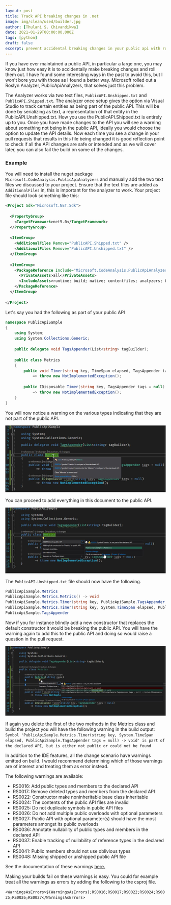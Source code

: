 ```yaml
---
layout: post
title: Track API breaking changes in .net
image: img/clean/used/builder.jpg
author: [Thulani S. Chivandikwa]
date: 2021-01-29T00:00:00.000Z
tags: [python]
draft: false
excerpt: prevent accidental breaking changes in your public api with roslyn
---
```


If you have ever maintained a public API, in particular a large one, you may know just how easy it is to accidentally make breaking changes and roll them out. I have found some interesting ways in the past to avoid this, but I won't bore you with those as I found a better way. Microsoft rolled out a Roslyn Analyzer, PublicApiAnalyzers, that solves just this problem.

The Analyzer works via two text files, `PublicAPI.Unshipped.txt` and `PublicAPI.Shipped.txt`. The analyzer once setup gives the option via Visual Studio to track certain entities as being part of the public API. This will be done by serializing as text, a representation of that entity in the PublicAPI.Unshipped.txt. How you use the PublicAPI.Shipped.txt is entirely up to you. Once you have made changes to the API you will see a warning about something not being in the public API, ideally you would choose the option to update the API details. Now each time you see a change in your pull requests that results in this file being changed it is good reflection point to check if all the API changes are safe or intended and as we will cover later, you can also fail the build on some of the changes.

### Example

You will need to install the nuget package `Microsoft.CodeAnalysis.PublicApiAnalyzers` and manually add the two text files we discussed to your project. Ensure that the text files are added as `AdditionalFiles` in, this is important for the analyzer to work. Your project file should look something like this:

```xml
<Project Sdk="Microsoft.NET.Sdk">

  <PropertyGroup>
    <TargetFramework>net5.0</TargetFramework>
  </PropertyGroup>

  <ItemGroup>
    <AdditionalFiles Remove="PublicAPI.Shipped.txt" />
    <AdditionalFiles Remove="PublicAPI.Unshipped.txt" />
  </ItemGroup>

  <ItemGroup>
    <PackageReference Include="Microsoft.CodeAnalysis.PublicApiAnalyzers" Version="3.3.2">
      <PrivateAssets>all</PrivateAssets>
      <IncludeAssets>runtime; build; native; contentfiles; analyzers; buildtransitive</IncludeAssets>
    </PackageReference>
  </ItemGroup>

</Project>
```

Let's say you had the following as part of your public API

```csharp
namespace PublicApiSample
{
    using System;
    using System.Collections.Generic;

    public delegate void TagsAppender(List<string> tagBuilder);

    public class Metrics
    {
        public void Timer(string key, TimeSpan elapsed, TagsAppender tags = null)
            => throw new NotImplementedException();

        public IDisposable Timer(string key, TagsAppender tags = null)
            => throw new NotImplementedException();
    }
}
```

You will now notice a warning on the various types indicating that they are not part of the public API.

![screenshot](https://raw.githubusercontent.com/chivandikwa/gatsby-casper/master/src/content/img/screenshots/tracking-breaking-changes/1.jpg)

You can proceed to add everything in this document to the public API.

![screenshot](https://raw.githubusercontent.com/chivandikwa/gatsby-casper/master/src/content/img/screenshots/tracking-breaking-changes/2.jpg)

The `PublicAPI.Unshipped.txt` file should now have the following.

```csharp
PublicApiSample.Metrics
PublicApiSample.Metrics.Metrics() -> void
PublicApiSample.Metrics.Timer(string key, PublicApiSample.TagsAppender tags = null) -> System.IDisposable
PublicApiSample.Metrics.Timer(string key, System.TimeSpan elapsed, PublicApiSample.TagsAppender tags = null) -> void
PublicApiSample.TagsAppender
```

Now if you for instance blindly add a new constructor that replaces the default constructor it would be breaking the public API. You will have the warning again to add this to the public API and doing so would raise a question in the pull request.

![screenshot](https://raw.githubusercontent.com/chivandikwa/gatsby-casper/master/src/content/img/screenshots/tracking-breaking-changes/3.jpg)

If again you delete the first of the two methods in the Metrics class and build the project you will have the following warning in the build output:
`Symbol 'PublicApiSample.Metrics.Timer(string key, System.TimeSpan elapsed, PublicApiSample.TagsAppender tags = null) -> void' is part of the declared API, but is either not public or could not be found`

In addition to the IDE features, all the change scenario have warnings emitted on build. I would recommend determining which of those warnings are of interest and treating them as error instead.

The following warnings are available:

- RS0016: Add public types and members to the declared API
- RS0017: Remove deleted types and members from the declared API
- RS0022: Constructor make noninheritable base class inheritable
- RS0024: The contents of the public API files are invalid
- RS0025: Do not duplicate symbols in public API files
- RS0026: Do not add multiple public overloads with optional parameters
- RS0027: Public API with optional parameter(s) should have the most parameters amongst its public overloads
- RS0036: Annotate nullability of public types and members in the declared API
- RS0037: Enable tracking of nullability of reference types in the declared API
- RS0041: Public members should not use oblivious types
- RS0048: Missing shipped or unshipped public API file

See the documentation of these warnings [here.](https://github.com/dotnet/roslyn-analyzers/blob/master/src/PublicApiAnalyzers/Microsoft.CodeAnalysis.PublicApiAnalyzers.md)

Making your builds fail on these warnings is easy. You could for example treat all the warnings as errors by adding the following to the csproj file.

`<WarningsAsErrors>$(WarningsAsErrors);RS0016;RS0017;RS0022;RS0024;RS0025;RS0026;RS0027</WarningsAsErrors>`
